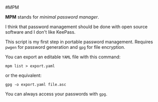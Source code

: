 #MPM

**MPM** stands for *minimal password manager*.

I think that password management should be done with open source software and I don't like KeePass.

This script is my first step in portable password management. Requires `pwgen` for password generation and `gpg` for file encryption.

You can export an editable `YAML` file with this command:

    mpm list > export.yaml

or the equivalent:

    gpg -o export.yaml file.asc

You can always access your passwords with `gpg`.
